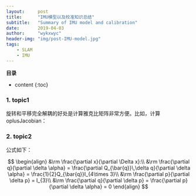 ```yaml
---
layout:     post
title:      "IMU模型以及校准知识总结"
subtitle:   "Summary of IMU model and calibration"
date:       2019-04-03
author:     "wykxwyc"
header-img: "img/post-IMU-model.jpg"
tags:
    - SLAM
    - IMU
---
```


__目录__
* content
{:toc}

### 1. topic1


旋转和平移完全解耦的好处是计算雅克比矩阵非常方便。比如，计算 oplusJacobian：


### 2. topic2

公式如下：


$$
\begin{align}
&\rm \frac{\partial x}{\partial \Delta x}:\\
&\rm \frac{\partial q}{\partial \delta \alpha} = \frac{\partial Q_{\bar{q}}\,\delta q}{\partial \delta \alpha} = \frac{1}{2}Q_{\bar{q}}I_{4\times 3}\\
&\rm \frac{\partial p}{\partial \delta p} = I_{3}\\
&\rm \frac{\partial q}{\partial \delta p} = \frac{\partial p}{\partial \delta \alpha} = 0
\end{align}
$$

